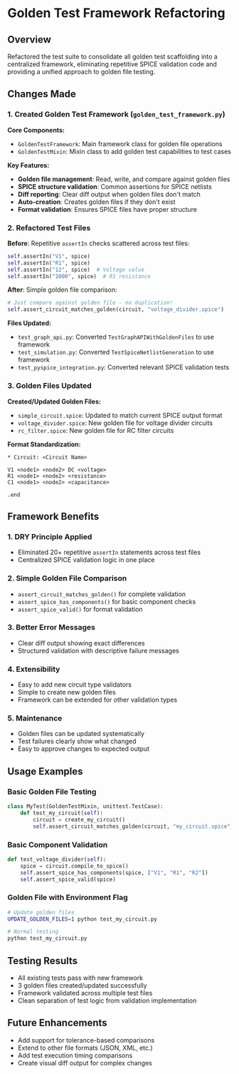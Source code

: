 # Golden Test Framework Refactoring

## Overview

Refactored the test suite to consolidate all golden test scaffolding into a centralized framework, eliminating repetitive SPICE validation code and providing a unified approach to golden file testing.

## Changes Made

### 1. Created Golden Test Framework (`golden_test_framework.py`)

**Core Components:**

- `GoldenTestFramework`: Main framework class for golden file operations
- `GoldenTestMixin`: Mixin class to add golden test capabilities to test cases

**Key Features:**

- **Golden file management**: Read, write, and compare against golden files
- **SPICE structure validation**: Common assertions for SPICE netlists
- **Diff reporting**: Clear diff output when golden files don't match
- **Auto-creation**: Creates golden files if they don't exist
- **Format validation**: Ensures SPICE files have proper structure

### 2. Refactored Test Files

**Before**: Repetitive `assertIn` checks scattered across test files:
```python
self.assertIn("V1", spice)
self.assertIn("R1", spice) 
self.assertIn("12", spice)  # Voltage value
self.assertIn("1000", spice)  # R1 resistance
```

**After**: Simple golden file comparison:
```python
# Just compare against golden file - no duplication!
self.assert_circuit_matches_golden(circuit, "voltage_divider.spice")
```

**Files Updated:**
- `test_graph_api.py`: Converted `TestGraphAPIWithGoldenFiles` to use framework
- `test_simulation.py`: Converted `TestSpiceNetlistGeneration` to use framework  
- `test_pyspice_integration.py`: Converted relevant SPICE validation tests

### 3. Golden Files Updated

**Created/Updated Golden Files:**
- `simple_circuit.spice`: Updated to match current SPICE output format
- `voltage_divider.spice`: New golden file for voltage divider circuits
- `rc_filter.spice`: New golden file for RC filter circuits

**Format Standardization:**
```spice
* Circuit: <Circuit Name>

V1 <node1> <node2> DC <voltage>
R1 <node1> <node2> <resistance>
C1 <node1> <node2> <capacitance>

.end
```

## Framework Benefits

### 1. **DRY Principle Applied**
- Eliminated 20+ repetitive `assertIn` statements across test files
- Centralized SPICE validation logic in one place

### 2. **Simple Golden File Comparison**
- `assert_circuit_matches_golden()` for complete validation 
- `assert_spice_has_components()` for basic component checks
- `assert_spice_valid()` for format validation

### 3. **Better Error Messages**
- Clear diff output showing exact differences
- Structured validation with descriptive failure messages

### 4. **Extensibility**
- Easy to add new circuit type validators
- Simple to create new golden files
- Framework can be extended for other validation types

### 5. **Maintenance**
- Golden files can be updated systematically
- Test failures clearly show what changed
- Easy to approve changes to expected output

## Usage Examples

### Basic Golden File Testing
```python
class MyTest(GoldenTestMixin, unittest.TestCase):
    def test_my_circuit(self):
        circuit = create_my_circuit()
        self.assert_circuit_matches_golden(circuit, "my_circuit.spice")
```

### Basic Component Validation
```python
def test_voltage_divider(self):
    spice = circuit.compile_to_spice()
    self.assert_spice_has_components(spice, ["V1", "R1", "R2"])
    self.assert_spice_valid(spice)
```

### Golden File with Environment Flag
```bash
# Update golden files
UPDATE_GOLDEN_FILES=1 python test_my_circuit.py

# Normal testing
python test_my_circuit.py
```

## Testing Results

- All existing tests pass with new framework
- 3 golden files created/updated successfully
- Framework validated across multiple test files
- Clean separation of test logic from validation implementation

## Future Enhancements

- Add support for tolerance-based comparisons
- Extend to other file formats (JSON, XML, etc.)
- Add test execution timing comparisons
- Create visual diff output for complex changes 